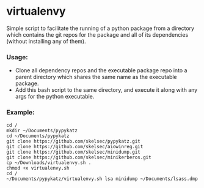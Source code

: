# virtualenvy
Simple script to facilitate the running of a python package from a directory which contains the git repos for the package and all of its dependencies (without installing any of them).

### Usage:

- Clone all dependency repos and the executable package repo into a parent directory which shares the same name as the executable package. 
- Add this bash script to the same directory, and execute it along with any args for the python executable.

### Example:

```
cd /
mkdir ~/Documents/pypykatz
cd ~/Documents/pypykatz
git clone https://github.com/skelsec/pypykatz.git
git clone https://github.com/skelsec/aiowinreg.git
git clone https://github.com/skelsec/minidump.git
git clone https://github.com/skelsec/minikerberos.git
cp ~/Downloads/virtualenvy.sh .
chmod +x virtualenvy.sh 
cd /
~/Documents/pypykatz/virtualenvy.sh lsa minidump ~/Documents/lsass.dmp
```

